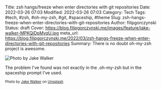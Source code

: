 Title: zsh hangs/freeze when enter directories with git repositories
Date: 2022-03-26 07:03
Modified: 2022-03-26 07:03
Category: Tech
Tags: #tech, #zsh, #oh-my-zsh, #git, #spaceship, #theme
Slug: zsh-hangs-freeze-when-enter-directories-with-git-repositories
Author: filipgorczynski
Status: draft
Cover: https://blog.filipgorczynski.me/images/feature/jake-walker-MPKQiDpMyqU.jpg
meta_url: https://blog.filipgorczynski.me/2022/03/zsh-hangs-freeze-when-enter-directories-with-git-repositories
Summary: There is no doubt oh-my-zsh project is awesome.

![Photo by Jake Walker](https://blog.filipgorczynski.me/images/feature/jake-walker-MPKQiDpMyqU.jpg)

The problem I've found was not exactly in the .oh-my-zsh but in the spaceship prompt I've used.

<small class="unsplash-reference">
    Photo by <a href="https://unsplash.com/@jakewalker?utm_source=unsplash&utm_medium=referral&utm_content=creditCopyText">Jake Walker</a> on <a href="https://unsplash.com/?utm_source=unsplash&utm_medium=referral&utm_content=creditCopyText">Unsplash</a>
</small>
